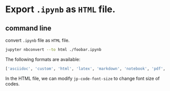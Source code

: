 # Export `.ipynb` as `HTML` file.

## command line 

convert `.ipynb` file as `HTML` file.

```bash
jupyter nbconvert --to html ./foobar.ipynb
```

The following formats are available: 

```bash
['asciidoc', 'custom', 'html', 'latex', 'markdown', 'notebook', 'pdf', 'python', 'qtpdf', 'qtpng', 'rst', 'script', 'slides', 'webpdf']   
```

In the HTML file, we can modify `jp-code-font-size` to change font size of codes.
